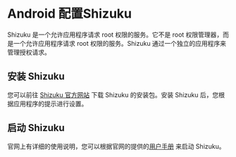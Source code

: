 # Android 配置Shizuku

Shizuku 是一个允许应用程序请求 root 权限的服务。它不是 root 权限管理器，而是一个允许应用程序请求 root 权限的服务。Shizuku 通过一个独立的应用程序来管理授权请求。

## 安装 Shizuku

您可以前往 [Shizuku 官方网站](https://shizuku.rikka.app/) 下载 Shizuku 的安装包。安装 Shizuku 后，您根据应用程序的提示进行设置。

## 启动 Shizuku

官网上有详细的使用说明，您可以根据官网的提供的[用户手册](https://shizuku.rikka.app/zh-hans/guide/setup/) 来启动 Shizuku。
